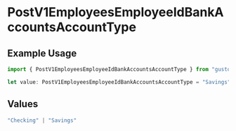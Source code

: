 # PostV1EmployeesEmployeeIdBankAccountsAccountType

## Example Usage

```typescript
import { PostV1EmployeesEmployeeIdBankAccountsAccountType } from "gusto-embedded/models/operations";

let value: PostV1EmployeesEmployeeIdBankAccountsAccountType = "Savings";
```

## Values

```typescript
"Checking" | "Savings"
```